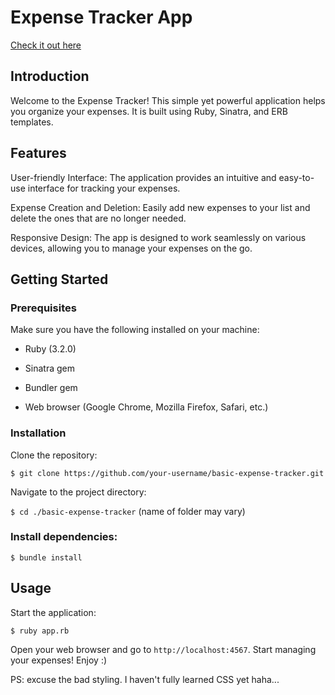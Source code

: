 # Expense Tracker App

[Check it out here](https://basic-expense-tracker-app-5ae17648190e.herokuapp.com)

## Introduction

Welcome to the Expense Tracker! This simple yet powerful application helps you organize your expenses. It is built using Ruby, Sinatra, and ERB templates.

## Features

User-friendly Interface: The application provides an intuitive and easy-to-use interface for tracking your expenses.

Expense Creation and Deletion: Easily add new expenses to your list and delete the ones that are no longer needed.

Responsive Design: The app is designed to work seamlessly on various devices, allowing you to manage your expenses on the go.

## Getting Started

### Prerequisites

Make sure you have the following installed on your machine:

- Ruby (3.2.0)

- Sinatra gem

- Bundler gem

- Web browser (Google Chrome, Mozilla Firefox, Safari, etc.)

### Installation

Clone the repository:

`$ git clone https://github.com/your-username/basic-expense-tracker.git`

Navigate to the project directory:

`$ cd ./basic-expense-tracker` (name of folder may vary)

### Install dependencies:

`$ bundle install`

## Usage

Start the application:

`$ ruby app.rb`

Open your web browser and go to `http://localhost:4567`. Start managing your expenses! Enjoy :)

PS: excuse the bad styling. I haven't fully learned CSS yet haha...
